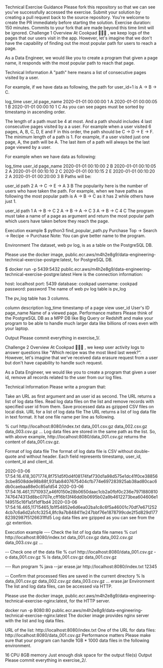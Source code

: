 Technical Exercise
Guidance
Please fork this repository so that we can see you've successfully accessed the exercise.
Submit your solution by creating a pull request back to the source repository. You're welcome to create the PR immediately before starting the solution.
Exercise duration: 150 minutes. Commits to your fork that are made beyond this time limit will be ignored.
Challenge 1
Overview
At Cookpad 🧑👩🍳 , we keep logs of the pages that our users visit in the app. However, let's imagine that we don't have the capability of finding out the most popular path for users to reach a page.

As a Data Engineer, we would like you to create a program that given a page name, it responds with the most popular path to reach that page.

Technical Information
A "path" here means a list of consecutive pages visited by a user.

For example, if we have data as following, the path for user_id=1 is A -> B -> C.

log_time	user_id	page_name
2020-01-01 00:00:00	1	A
2020-01-01 00:00:05	1	B
2020-01-01 00:00:10	1	C
As you can see pages must be sorted by timestamp in ascending order.

The length of a path must be 4 at most. And a path should includes 4 last consecutive pages visited by a a user. For example when a user visited 6 pages, A, B, C, D, E and F in this order, the path should be C -> D -> E -> F. The minimum length of a path is 1. For example, if a user visited just one page, A, the path will be A. The last item of a path will always be the last page viewed by a user.

For example when we have data as following:

log_time	user_id	page_name
2020-01-01 00:10:00	2	B
2020-01-01 00:10:05	2	A
2020-01-01 00:10:10	2	C
2020-01-01 00:10:15	2	E
2020-01-01 00:10:20	2	A
2020-01-01 00:20:00	3	B
Paths will be:

user_id	path
2	A -> C -> E -> A
3	B
The popularity here is the number of users who have taken the path. For example, when we have paths as following the most popular path is A -> B -> C as it has 2 while others have just 1.

user_id	path
1	A -> B -> C
2	A -> B -> A -> C
3	A -> B -> C
4	C
The program must take a name of a page as argument and return the most popular path which users have taken before they reach the page.

Execution example
$ python3 find_popular_path.py Purchase
Top -> Search -> Recipe -> Purchase
Note: You can give better name to the program.

Environment
The dataset, web pv log, is as a table on the PostgreSQL DB.

Please use the docker image, public.ecr.aws/m4h2e8g9/data-engineering-technical-exercise-postgre:latest, for PostgreSQL DB.

$ docker run -p 5439:5432 public.ecr.aws/m4h2e8g9/data-engineering-technical-exercise-postgre:latest
Here is the connection information:

host: localhost
port: 5439
database: cookpad
username: cookpad
password: password
The name of web pv log table is pv_log

The pv_log table has 3 columns.

column	description
log_time	timestamp of a page view
user_id	User's ID
page_name	Name of a viewed page.
Performance matters
Please think of the PostgreSQL DB as a MPP DB like Big Query or Redshift and make your program to be able to handle much larger data like billions of rows even with your laptop.

Output
Please commit everything in exercise_1/.

Challenge 2
Overview
At Cookpad 🧑👩🍳 , we keep user activity logs to answer questions like "Which recipe was the most liked last week?". However, let's imagine that we've received data erasure request from a user but don't have capability to handle such request.

As a Data Engineer, we would like you to create a program that given a user id, remove all records related to the user from our log files.

Technical Information
Please write a program that:

Take an URL as first argument and an user id as second.
The URL returns a list of log data files.
Read log data files on the list and remove records with specified user id from them.
Save processed data as gzipped CSV files on local disk.
URL for a list of log data file
The URL returns a list of log data file in text format. It hat one file name per line as following.

% curl http://localhost:8080/index.txt
data_001.csv.gz
data_002.csv.gz
data_003.csv.gz
...
Log data files are stored in the same path as the list. So, with above example, http://localhost:8080/data_001.csv.gz returns the content of data_001.csv.gz.

Format of log data file
The format of log data file is CSV without double-quote and without header. Each field represents timestamp, user_id, content_id and client_id.

2020-03-06 17:54:16.418,3071774,8f751d5f0d4f08174faf730d1a98d575e1dc41f0ce388563cbe8508dde98b88f,931ab8407675404cfb774e697283925ab38ad80cac6db0caebaa88e0c85afd54
2020-03-06 17:54:16.461,11710937,a46f0150e28b0650daac1cb2a0fbf0c236e79718808107476474313d8bc0707e,cff16b13f46dd0b0695b02a9b4612273bea604606e1149515c16f1a5f1df1bd4
2020-03-06 17:54:16.465,11715465,1b1f54852e6d6ea02ba1c8c6f5a46001c70df7e6712524cb7c6a6d2a1cfc3254,8fc9a7b848411e247bbf76e1878799cde2f5d829d17782392987f5126631ffd5
Log data files are gzipped as you can see from the .gz extention.

Execution example
--- Check the list of log data file names
% curl http://localhost:8080/index.txt
data_001.csv.gz
data_002.csv.gz
data_003.csv.gz
...

-- Check one of the data file
% curl  http://localhost:8080/data_001.csv.gz -o data_001.csv.gz
% ls data_001.csv.gz
data_001.csv.gz

--- Run program
% java --jar erase.jar http://localhost:8080/index.txt 12345

-- Confirm that processed files are saved in the current directory
% ls
data_001.csv.gz data_002.csv.gz data_003.csv.gz ... erase.jar
Environment
The list and log data files, can be accessed via HTTP.

Please use the docker image, public.ecr.aws/m4h2e8g9/data-engineering-technical-exercise-nginx:latest, for the HTTP server.

docker run -p 8080:80 public.ecr.aws/m4h2e8g9/data-engineering-technical-exercise-nginx:latest
The docker image provides nginx server with the list and log data files.

URL of the list: http://localhost:8080/index.txt
One of the URL for data files: http://localhost:8080/data_001.csv.gz
Performance matters
Please make sure that your program can handle 1GB * 1000 data files in the following environment.

16 CPU
8GB memory
Just enough disk space for the output file(s)
Output
Please commit everything in exercise_2/.
